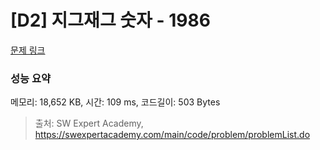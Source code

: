 # [D2] 지그재그 숫자 - 1986 

[문제 링크](https://swexpertacademy.com/main/code/problem/problemDetail.do?contestProbId=AV5PxmBqAe8DFAUq) 

### 성능 요약

메모리: 18,652 KB, 시간: 109 ms, 코드길이: 503 Bytes



> 출처: SW Expert Academy, https://swexpertacademy.com/main/code/problem/problemList.do